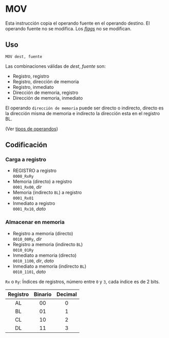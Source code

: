 # MOV

Esta instrucción copia el operando fuente en el operando destino. El operando fuente no se modifica. Los [_flags_](../cpu#flags) no se modifican.

## Uso

```vonsim
MOV dest, fuente
```

Las combinaciones válidas de _dest_, _fuente_ son:

- Registro, registro
- Registro, dirección de memoria
- Registro, inmediato
- Dirección de memoria, registro
- Dirección de memoria, inmediato

El operando `dirección de memoria` puede ser directo o indirecto, directo es la dirección misma de memoria e indirecto la dirección esta en el registro BL. 

(Ver [tipos de operandos](../assembly#operandos))

## Codificación

### Carga a registro
- REGISTRO a registro  
  `0000_RxRy`
- Memoria (directo) a registro  
  `0001_Rx00`, _dir_
- Memoria (indirecto `BL`) a registro  
  `0001_Rx01`
- Inmediato a registro  
  `0001_Rx10`, _dato_

### Almacenar en memoria
- Registro a memoria (directo)  
  `0010_00Ry`, _dir_
- Registro a memoria (indirecto `BL`)  
  `0010_01Ry`
- Inmediato a memoria (directo)  
  `0010_1100`, _dir_, _dato_
- Inmediato a memoria (indirecto `BL`)  
  `0010_1101`, _dato_

`Rx` o `Ry`: Índices de registros, número entre `0` y `3`, cada índice es de 2 bits.

| Registro | Binario | Decimal |
|:--------:|:-------:|:-------:|
|   AL     |   00    |    0    |
|   BL     |   01    |    1    |
|   CL     |   10    |    2    |
|   DL     |   11    |    3    |